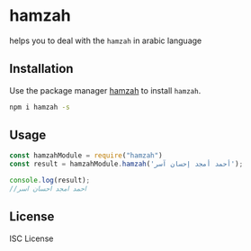 # hamzah

helps you to deal with the `hamzah` in arabic language


## Installation

Use the package manager [hamzah](https://www.npmjs.com/package/hamzah) to install `hamzah`.

```bash
npm i hamzah -s
```

## Usage

```javascript
const hamzahModule = require("hamzah")
const result = hamzahModule.hamzah('أحمد أمجد إحسان آسر');

console.log(result);
//احمد امجد احسان اسر

```

## License
ISC License